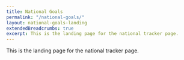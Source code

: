 ```yaml
---
title: National Goals
permalink: "/national-goals/"
layout: national-goals-landing
extendedBreadcrumbs: true
excerpt: This is the landing page for the national tracker page.
---
```


This is the landing page for the national tracker page.
